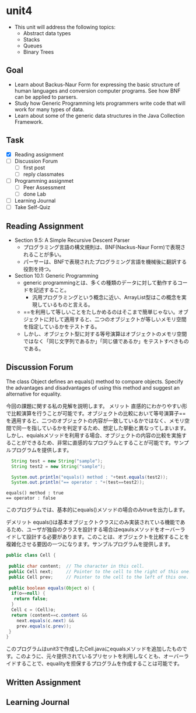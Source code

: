 # unit4

- This unit will address the following topics:
  - Abstract data types
  - Stacks
  - Queues
  - Binary Trees

## Goal

- Learn about Backus-Naur Form for expressing the basic structure of human languages and conversion computer programs. See how BNF can be applied to parsers.
- Study how Generic Programming lets programmers write code that will work for many types of data.
- Learn about some of the generic data structures in the Java Collection Framework.

## Task

- [x] Reading assignment
- [ ] Discussion Forum
  - [ ] first post
  - [ ] reply classmates
- [ ] Programming assignmet
  - [ ] Peer Assessment
  - [ ] done Lab
- [ ] Learning Journal
- [ ] Take Self-Quiz

## Reading Assignment

- Section 9.5: A Simple Recursive Descent Parser
  - プログラミング言語の構文規則は、BNF(Nackus-Naur Form)で表現されることが多い。
  - パーサーは、BNFで表現されたプログラミング言語を機械後に翻訳する役割を持つ。
- Section 10.1: Generic Programming
  - generic programmingとは、多くの種類のデータに対して動作するコードを記述すること。
    - 汎用プログラミングという概念に近い、ArrayList型はこの概念を実現しているものと言える。
  - ==を利用して等しいことをたしかめるのはそこまで簡単じゃない。オブジェクトに対して適用すると、二つのオブジェクトが等しいメモリ空間を指定しているかをテストする。
  - しかし、オブジェクト型に対する等号演算はオブジェクトのメモリ空間ではなく「同じ文字列であるか」「同じ値であるか」をテストすべきものである。

## Discussion Forum

The class Object defines an equals() method to compare objects. Specify the advantages and disadvantages of using this method and suggest an alternative for equality.

今回の課題に関する私の見解を説明します。
メリット
直感的にわかりやすい形で比較演算を行うことが可能です。オブジェクトの比較において等号演算子==を適用すると、二つのオブジェクトの内容が一致しているかではなく、メモリ空間で同一を指しているかを判定するため、想定した挙動と異なってしまいます。しかし、equialsメソッドを利用する場合、オブジェクトの内容の比較を実施することができるため、非常に直感的なプログラムとすることが可能です。サンプルプログラムを提供します。

```java
  String test = new String("sample");
  String test2 = new String("sample");

  System.out.println("equals() method : "+test.equals(test2));
  System.out.println("== operator : "+(test==test2));
```

```output
equals() method : true
== operator : false
```

このプログラムでは、基本的にequals()メソッドの場合のみtrueを出力します。

デメリット
equals()は基本オブジェクトクラスにのみ実装されている機能であるため、ユーザが独自のクラスを設計する場合はeqaulsメソッドをオーバーライドして設計する必要があります。このことは、オブジェクトを比較することを複雑化させる要因の一つになります。サンプルプログラムを提供します。

```java
public class Cell {
 
 public char content;  // The character in this cell.
 public Cell next;     // Pointer to the cell to the right of this one.
 public Cell prev;     // Pointer to the cell to the left of this one.
 
 public boolean equals(Object o) {
  if(o==null) {
   return false;
  }
  Cell c = (Cell)o;
  return (content==c.content &&
    next.equals(c.next) &&
    prev.equals(c.prev));
 }
}
```

このプログラムはunit3で作成したCell.javaにequalsメソッドを追加したものです。このように、元々提供されているプリセットを利用しなくとも、オーバーライドすることで、equalityを担保するプログラムを作成することは可能です。

## Written Assignment

## Learning Journal
